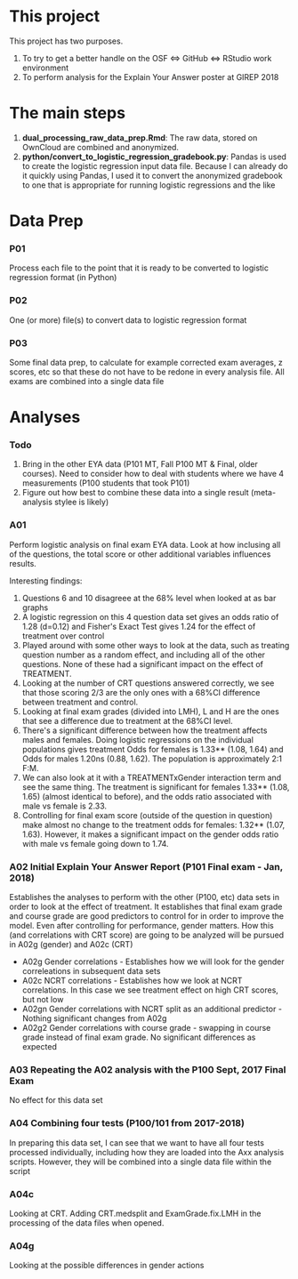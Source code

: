 # This project

This project has two purposes. 
1. To try to get a better handle on the OSF <=>  GitHub <=> RStudio work environment
1. To perform analysis for the Explain Your Answer poster at GIREP 2018

# The main steps

1. __dual_processing_raw_data_prep.Rmd__: The raw data, stored on OwnCloud are combined and anonymized.
1. __python/convert_to_logistic_regression_gradebook.py__: Pandas is used to create the logistic regression input data file. Because I can already do it quickly using Pandas, I used it to convert the anonymized gradebook to one that is appropriate for running logistic regressions and the like

# Data Prep

### P01

Process each file to the point that it is ready to be converted to logistic regression format (in Python)

### P02 

One (or more) file(s) to convert data to logistic regression format

### P03

Some final data prep, to calculate for example corrected exam averages, z scores, etc so that these do not have to be redone in every analysis file. All exams are combined into a single data file

# Analyses

### Todo
1. Bring in the other EYA data (P101 MT, Fall P100 MT & Final, older courses). Need to consider how to deal with students where we have 4 measurements (P100 students that took P101)
1. Figure out how best to combine these data into a single result (meta-analysis stylee is likely)

### A01 

Perform logistic analysis on final exam EYA data. Look at how inclusing all of the questions, the total score or other additional variables influences results.

Interesting findings:
1. Questions 6 and 10 disagreee at the 68% level when looked at as bar graphs
1. A logistic regression on this 4 question data set gives an odds ratio of 1.28 (d=0.12) and Fisher's Exact Test gives 1.24 for the effect of treatment over control
1. Played around with some other ways to look at the data, such as treating question number as a random effect, and including all of the other questions. None of these had a significant impact on the effect of TREATMENT.
1. Looking at the number of CRT questions answered correctly, we see that those scoring 2/3 are the only ones with a 68%CI difference between treatment and control. 
1. Looking at final exam grades (divided into LMH), L and H are the ones that see a difference due to treatment at the 68%CI level. 
1. There's a significant difference between how the treatment affects males and females. Doing logistic regressions on the individual populations gives treatment Odds for females is 1.33** (1.08, 1.64) and Odds for males 1.20ns (0.88, 1.62). The population is approximately 2:1 F:M.
1. We can also look at it with a TREATMENTxGender interaction term and see the same thing. The treatment is significant for females 1.33** (1.08, 1.65) (almost identical to before), and the odds ratio associated with male vs female is 2.33.
1. Controlling for final exam score (outside of the question in question) make almost no change to the treatment odds for females: 1.32** (1.07, 1.63). However, it makes a significant impact on the gender odds ratio with male vs female going down to 1.74.

### A02 Initial Explain Your Answer Report (P101 Final exam - Jan, 2018)

Establishes the analyses to perform with the other (P100, etc) data sets in order to look at the effect of treatment. It establishes that final exam grade and course grade are good predictors to control for in order to improve the model. Even after controlling for performance, gender matters. How this (and correlations with CRT score) are going to be analyzed will be pursued in A02g (gender) and A02c (CRT)

* A02g Gender correlations - Establishes how we will look for the gender correleations in subsequent data sets
* A02c NCRT correlations - Establishes how we look at NCRT correlations. In this case we see treatment effect on high CRT scores, but not low
* A02gn Gender correlations with NCRT split as an additional predictor - Nothing significant changes from A02g
* A02g2 Gender correlations with course grade - swapping in course grade instead of final exam grade. No significant differences as expected

### A03 Repeating the A02 analysis with the P100 Sept, 2017 Final Exam

No effect for this data set

### A04 Combining four tests (P100/101 from 2017-2018)

In preparing this data set, I can see that we want to have all four tests processed individually, including how they are loaded into the Axx analysis scripts. However, they will be combined into a single data file within the script

### A04c 

Looking at CRT. Adding CRT.medsplit and ExamGrade.fix.LMH in the processing of the data files when opened.

### A04g

Looking at the possible differences in gender actions

